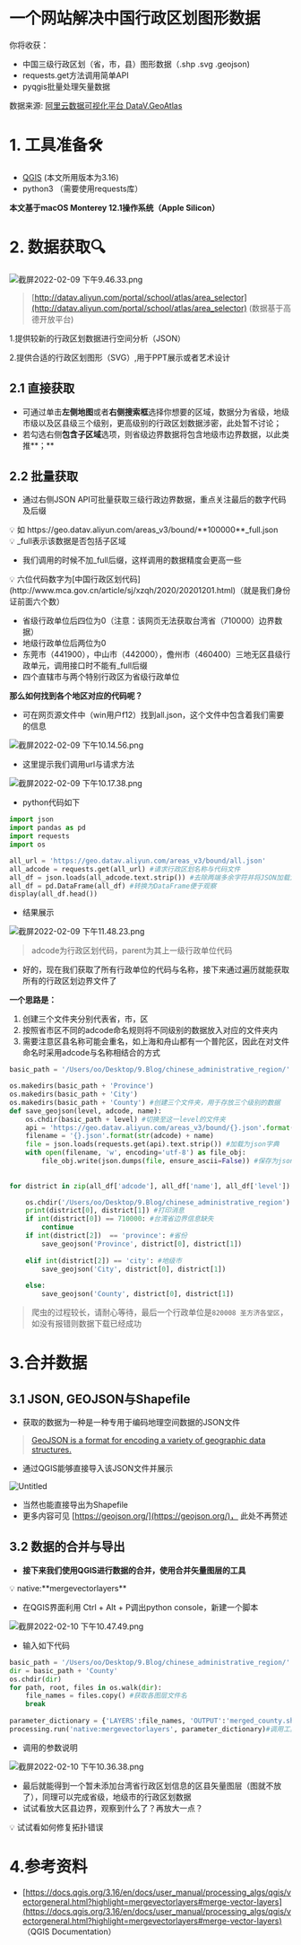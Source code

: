 # 一个网站解决中国行政区划图形数据

你将收获：

- 中国三级行政区划（省，市，县）图形数据（.shp    .svg    .geojson)
- requests.get方法调用简单API
- pyqgis批量处理矢量数据

数据来源: [阿里云数据可视化平台 DataV.GeoAtlas](http://datav.aliyun.com/portal/school/atlas/area_selector)

# 1. 工具准备🛠️

- [QGIS](https://www.qgis.org/en/site/) (本文所用版本为3.16)
- python3 （需要使用requests库）

**本文基于macOS Monterey 12.1操作系统（Apple Silicon）**

# 2. 数据获取🔍

![截屏2022-02-09 下午9.46.33.png](%E4%B8%80%E4%B8%AA%E7%BD%91%E7%AB%99%E8%A7%A3%E5%86%B3%E4%B8%AD%E5%9B%BD%E8%A1%8C%E6%94%BF%E5%8C%BA%E5%88%92%E5%9B%BE%E5%BD%A2%E6%95%B0%E6%8D%AE%203d7528c094474138a1ad6df2e095f486/%E6%88%AA%E5%B1%8F2022-02-09_%E4%B8%8B%E5%8D%889.46.33.png)

> [http://datav.aliyun.com/portal/school/atlas/area_selector](http://datav.aliyun.com/portal/school/atlas/area_selector) (数据基于高德开放平台)
> 

1.提供较新的行政区划数据进行空间分析（JSON）

2.提供合适的行政区划图形（SVG）,用于PPT展示或者艺术设计

## 2.1 直接获取

- 可通过单击**左侧地图**或者**右侧搜索框**选择你想要的区域，数据分为省级，地级市级以及区县级三个级别，更高级别的行政区划数据涉密，此处暂不讨论；
- 若勾选右侧**包含子区域**选项，则省级边界数据将包含地级市边界数据，以此类推**；**

## 2.2 批量获取

- 通过右侧JSON API可批量获取三级行政边界数据，重点关注最后的数字代码及后缀

<aside>
💡 如 https://geo.datav.aliyun.com/areas_v3/bound/**100000**_full.json

</aside>

<aside>
💡 _full表示该数据是否包括子区域

</aside>

- 我们调用的时候不加_full后缀，这样调用的数据精度会更高一些

<aside>
💡 六位代码数字为[中国行政区划代码](http://www.mca.gov.cn/article/sj/xzqh/2020/20201201.html)（就是我们身份证前面六个数）

- 省级行政单位后四位为0（注意：该网页无法获取台湾省（710000）边界数据）
- 地级行政单位后两位为0
- 东莞市（441900），中山市（442000），儋州市（460400）三地无区县级行政单元，调用接口时不能有_full后缀
- 四个直辖市与两个特别行政区为省级行政单位
</aside>

**那么如何找到各个地区对应的代码呢？**

- 可在网页源文件中（win用户f12）找到all.json，这个文件中包含着我们需要的信息

![截屏2022-02-09 下午10.14.56.png](%E4%B8%80%E4%B8%AA%E7%BD%91%E7%AB%99%E8%A7%A3%E5%86%B3%E4%B8%AD%E5%9B%BD%E8%A1%8C%E6%94%BF%E5%8C%BA%E5%88%92%E5%9B%BE%E5%BD%A2%E6%95%B0%E6%8D%AE%203d7528c094474138a1ad6df2e095f486/%E6%88%AA%E5%B1%8F2022-02-09_%E4%B8%8B%E5%8D%8810.14.56.png)

- 这里提示我们调用url与请求方法

![截屏2022-02-09 下午10.17.38.png](%E4%B8%80%E4%B8%AA%E7%BD%91%E7%AB%99%E8%A7%A3%E5%86%B3%E4%B8%AD%E5%9B%BD%E8%A1%8C%E6%94%BF%E5%8C%BA%E5%88%92%E5%9B%BE%E5%BD%A2%E6%95%B0%E6%8D%AE%203d7528c094474138a1ad6df2e095f486/%E6%88%AA%E5%B1%8F2022-02-09_%E4%B8%8B%E5%8D%8810.17.38.png)

- python代码如下

```python
import json
import pandas as pd
import requests
import os

all_url = 'https://geo.datav.aliyun.com/areas_v3/bound/all.json'
all_adcode = requests.get(all_url) #请求行政区划名称与代码文件
all_df = json.loads(all_adcode.text.strip()) #去除两端多余字符并将JSON加载为字典
all_df = pd.DataFrame(all_df) #转换为DataFrame便于观察
display(all_df.head())
```

- 结果展示

![截屏2022-02-09 下午11.48.23.png](%E4%B8%80%E4%B8%AA%E7%BD%91%E7%AB%99%E8%A7%A3%E5%86%B3%E4%B8%AD%E5%9B%BD%E8%A1%8C%E6%94%BF%E5%8C%BA%E5%88%92%E5%9B%BE%E5%BD%A2%E6%95%B0%E6%8D%AE%203d7528c094474138a1ad6df2e095f486/%E6%88%AA%E5%B1%8F2022-02-09_%E4%B8%8B%E5%8D%8811.48.23.png)

> adcode为行政区划代码，parent为其上一级行政单位代码
> 
- 好的，现在我们获取了所有行政单位的代码与名称，接下来通过遍历就能获取所有的行政区划边界文件了

**一个思路是：**

1. 创建三个文件夹分别代表省，市，区
2. 按照省市区不同的adcode命名规则将不同级别的数据放入对应的文件夹内
3. 需要注意区县名称可能会重名，如上海和舟山都有一个普陀区，因此在对文件命名时采用adcode与名称相结合的方式

```python
basic_path = '/Users/oo/Desktop/9.Blog/chinese_administrative_region/' #记得替换路径

os.makedirs(basic_path + 'Province')
os.makedirs(basic_path + 'City')
os.makedirs(basic_path + 'County') #创建三个文件夹，用于存放三个级别的数据
def save_geojson(level, adcode, name):
    os.chdir(basic_path + level) #切换至这一level的文件夹
    api = 'https://geo.datav.aliyun.com/areas_v3/bound/{}.json'.format(adcode) #调用api
    filename = '{}.json'.format(str(adcode) + name)
    file = json.loads(requests.get(api).text.strip()) #加载为json字典
    with open(filename, 'w', encoding='utf-8') as file_obj:
        file_obj.write(json.dumps(file, ensure_ascii=False)) #保存为json文件
        
        
for district in zip(all_df['adcode'], all_df['name'], all_df['level']):

    os.chdir('/Users/oo/Desktop/9.Blog/chinese_administrative_region')
    print(district[0], district[1]) #打印消息
    if int(district[0]) == 710000: #台湾省边界信息缺失
        continue
    if int(district[2])  == 'province': #省份
        save_geojson('Province', district[0], district[1])
        
    elif int(district[2]) == 'city': #地级市
        save_geojson('City', district[0], district[1])
        
    else:
        save_geojson('County', district[0], district[1])
```

> 爬虫的过程较长，请耐心等待，最后一个行政单位是`820008 圣方济各堂区`，如没有报错则数据下载已经成功
> 

# 3.合并数据

## 3.1 JSON, GEOJSON与Shapefile

- 获取的数据为一种是一种专用于编码地理空间数据的JSON文件

> [GeoJSON is a format for encoding a variety of geographic data structures.](https://geojson.org/)
> 
- 通过QGIS能够直接导入该JSON文件并展示

![Untitled](%E4%B8%80%E4%B8%AA%E7%BD%91%E7%AB%99%E8%A7%A3%E5%86%B3%E4%B8%AD%E5%9B%BD%E8%A1%8C%E6%94%BF%E5%8C%BA%E5%88%92%E5%9B%BE%E5%BD%A2%E6%95%B0%E6%8D%AE%203d7528c094474138a1ad6df2e095f486/Untitled.png)

- 当然也能直接导出为Shapefile
- 更多内容可见 [https://geojson.org/](https://geojson.org/)， 此处不再赘述

## 3.2 数据的合并与导出

- **接下来我们使用QGIS进行数据的合并，使用合并矢量图层的工具**

<aside>
💡 native:**mergevectorlayers**

</aside>

- 在QGIS界面利用 Ctrl + Alt + P调出python console，新建一个脚本

![截屏2022-02-10 下午10.47.49.png](%E4%B8%80%E4%B8%AA%E7%BD%91%E7%AB%99%E8%A7%A3%E5%86%B3%E4%B8%AD%E5%9B%BD%E8%A1%8C%E6%94%BF%E5%8C%BA%E5%88%92%E5%9B%BE%E5%BD%A2%E6%95%B0%E6%8D%AE%203d7528c094474138a1ad6df2e095f486/%E6%88%AA%E5%B1%8F2022-02-10_%E4%B8%8B%E5%8D%8810.47.49.png)

- 输入如下代码

```python
basic_path = '/Users/oo/Desktop/9.Blog/chinese_administrative_region/'
dir = basic_path + 'County'
os.chdir(dir)
for path, root, files in os.walk(dir):
    file_names = files.copy() #获取各图层文件名
    break
    
parameter_dictionary = {'LAYERS':file_names, 'OUTPUT':'merged_county.shp'}
processing.run('native:mergevectorlayers', parameter_dictionary)#调用工具
```

- 调用的参数说明

![截屏2022-02-10 下午10.36.38.png](%E4%B8%80%E4%B8%AA%E7%BD%91%E7%AB%99%E8%A7%A3%E5%86%B3%E4%B8%AD%E5%9B%BD%E8%A1%8C%E6%94%BF%E5%8C%BA%E5%88%92%E5%9B%BE%E5%BD%A2%E6%95%B0%E6%8D%AE%203d7528c094474138a1ad6df2e095f486/%E6%88%AA%E5%B1%8F2022-02-10_%E4%B8%8B%E5%8D%8810.36.38.png)

- 最后就能得到一个暂未添加台湾省行政区划信息的区县矢量图层（图就不放了），同理可以完成省级，地级市的行政区划数据
- 试试看放大区县边界，观察到什么了？再放大一点？

<aside>
💡 试试看如何修复拓扑错误

</aside>

# 4.参考资料

- [https://docs.qgis.org/3.16/en/docs/user_manual/processing_algs/qgis/vectorgeneral.html?highlight=mergevectorlayers#merge-vector-layers](https://docs.qgis.org/3.16/en/docs/user_manual/processing_algs/qgis/vectorgeneral.html?highlight=mergevectorlayers#merge-vector-layers)  （QGIS Documentation）